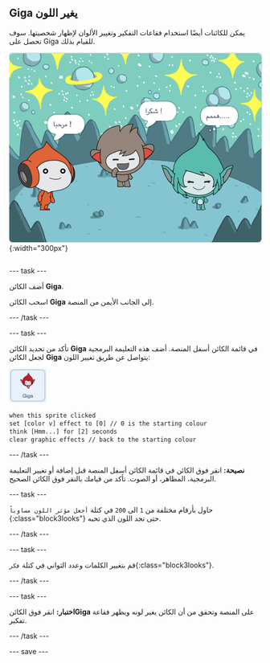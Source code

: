 ## Giga يغير اللون

<div style="display: flex; flex-wrap: wrap">
<div style="flex-basis: 200px; flex-grow: 1; margin-right: 15px;">
يمكن للكائنات أيضًا استخدام فقاعات التفكير وتغيير الألوان لإظهار شخصيتها. سوف تحصل على Giga للقيام بذلك.
</div>
<div>

![الكائن Giga يفكر، "همم...".](images/giga-step2.png){:width="300px"}

</div>
</div>

--- task ---

أضف الكائن **Giga**.

اسحب الكائن **Giga** إلى الجانب الأيمن من المنصة.

--- /task ---

--- task ---

تأكد من تحديد الكائن **Giga** في قائمة الكائن أسفل المنصة. أضف هذه التعليمة البرمجية لجعل الكائن **Giga** يتواصل عن طريق تغيير اللون:

![الكائن Giga.](images/giga-sprite.png)

```blocks3
when this sprite clicked
set [color v] effect to [0] // 0 is the starting colour
think [Hmm...] for [2] seconds 
clear graphic effects // back to the starting colour
```

--- /task ---

**نصيحة:** انقر فوق الكائن في قائمة الكائن أسفل المنصة قبل إضافة أو تغيير التعليمة البرمجية، المظاهر، أو الصوت. تأكد من قيامك بالنقر فوق الكائن الصحيح.

--- task ---

حاول بأرقام مختلفة من `1` الى `200` في كتلة `أجعل مؤثر اللون مساوياً` {:class="block3looks"} حتى تجد اللون الذي تحبه.

--- /task ---

--- task ---

قم بتغيير الكلمات وعدد الثواني في كتلة `فكر`{:class="block3looks"}.

--- /task ---

--- task ---

**اختبار:** انقر فوق الكائن**Giga** على المنصة وتحقق من أن الكائن يغير لونه ويظهر فقاعة تفكير.

--- /task ---

--- save ---

